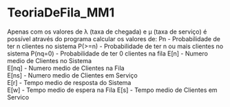# TeoriaDeFila_MM1
Apenas com os valores de λ (taxa de chegada) e μ (taxa de serviço) é possível através do programa calcular os valores de: 
Pn - Probabilidade de ter n clientes no sistema 
P(>=n) - Probabilidade de ter n ou mais clientes no sistema 
P(nq=0) - Probabilidade de ter 0 clientes na fila 
E[n] - Numero medio de Clientes no Sistema  
E[nq] - Numero medio de Clientes na Fila  
E[ns] - Numero medio de Clientes em Serviço  
E[r] - Tempo medio de resposta do Sistema  
E[w] - Tempo medio de espera na Fila 
E[s] - Tempo medio de Clientes em Servico
